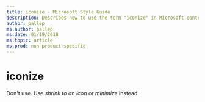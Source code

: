 ```yaml
---
title: iconize - Microsoft Style Guide
description: Describes how to use the term "iconize" in Microsoft content. Don't use.
author: pallep
ms.author: pallep
ms.date: 01/19/2018
ms.topic: article
ms.prod: non-product-specific
---
```


# iconize

Don't use. Use *shrink to an icon* or *minimize* instead.

